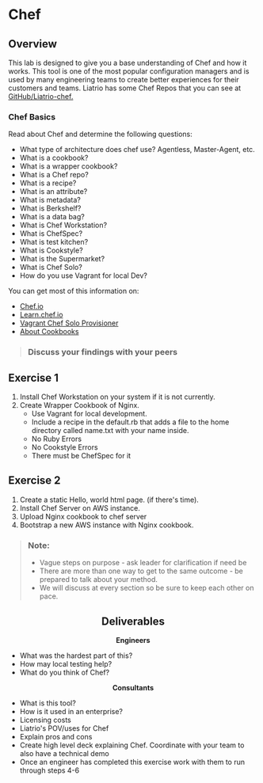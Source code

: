 # Chef

## Overview

This lab is designed to give you a base understanding of Chef and how it works. This tool is one of the most popular configuration managers and is used by many engineering teams to create better experiences for their customers and teams. Liatrio has some Chef Repos that you can see at [GitHub/Liatrio-chef.](https://github.com/liatrio-chef) 

### Chef Basics

Read about Chef and determine the following questions:

- What type of architecture does chef use? Agentless, Master-Agent, etc. 
- What is a cookbook?
- What is a wrapper cookbook?
- What is a Chef repo?
- What is a recipe?
- What is an attribute?
- What is metadata?
- What is Berkshelf?
- What is a data bag?
- What is Chef Workstation?
- What is ChefSpec?
- What is test kitchen?
- What is Cookstyle?
- What is the Supermarket?
- What is Chef Solo?
- How do you use Vagrant for local Dev?

You can get most of this information on:
- [Chef.io](https://www.chef.io/)
- [Learn.chef.io](https://learn.chef.io/)
- [Vagrant Chef Solo Provisioner](https://www.vagrantup.com/docs/provisioning/chef_solo.html)
- [About Cookbooks](https://docs.chef.io/cookbooks.html)

> ### Discuss your findings with your peers

## Exercise 1

1. Install Chef Workstation on your system if it is not currently.
2. Create Wrapper Cookbook of Nginx.
   - Use Vagrant for local development.
   - Include a recipe in the default.rb that adds a file to the home directory called name.txt with your name inside.
   - No Ruby Errors
   - No Cookstyle Errors
   - There must be ChefSpec for it  

## Exercise 2

1. Create a static Hello, world html page. (if there's time). 
2. Install Chef Server on AWS instance.
3. Upload Nginx cookbook to chef server
4. Bootstrap a new AWS instance with Nginx cookbook. 

> ### Note:
> - Vague steps on purpose - ask leader for clarification if need be
> - There are more than one way to get to the same outcome - be prepared to talk about your method.
> - We will discuss at every section so be sure to keep each other on pace. 

<center>

## Deliverables

</center>

<div class="grid2"><div class="col">
<center>

**Engineers**

</center>

- What was the hardest part of this?
- How may local testing help?
- What do you think of Chef?

</div><div class="col">
<center>

**Consultants**

</center>

- What is this tool?
- How is it used in an enterprise?
- Licensing costs
- Liatrio's POV/uses for Chef
- Explain pros and cons
- Create high level deck explaining Chef. Coordinate with your team to also have a technical demo
- Once an engineer has completed this exercise work with them to run through steps 4-6

</div></div>


